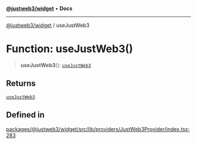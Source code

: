 [**@justweb3/widget**](../README.md) • **Docs**

***

[@justweb3/widget](../globals.md) / useJustWeb3

# Function: useJustWeb3()

> **useJustWeb3**(): [`useJustWeb3`](../interfaces/useJustWeb3.md)

## Returns

[`useJustWeb3`](../interfaces/useJustWeb3.md)

## Defined in

[packages/@justweb3/widget/src/lib/providers/JustWeb3Provider/index.tsx:283](https://github.com/JustaName-id/JustaName-sdk/blob/dc845c10af242e3ca87d95ef392516ac0bfa8b95/packages/@justweb3/widget/src/lib/providers/JustWeb3Provider/index.tsx#L283)
